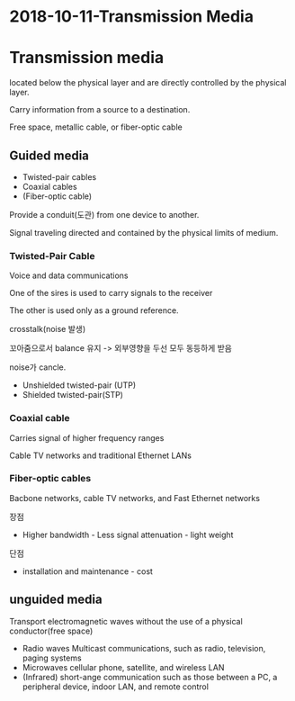 # 2018-10-11-Transmission Media

# Transmission media

located below the physical layer and are directly controlled by the physical layer.

Carry information from a source to a destination.

Free space, metallic cable, or fiber-optic cable

## Guided media

- Twisted-pair cables
- Coaxial cables
- (Fiber-optic cable)

Provide a conduit(도관) from one device to another.

Signal traveling directed and contained by the physical limits of medium.

### Twisted-Pair Cable

Voice and data communications

One of the sires is used to carry signals to the receiver

The other is used only as a ground reference.

crosstalk(noise 발생)

꼬아줌으로서 balance 유지 -> 외부영향을 두선 모두 동등하게 받음

noise가 cancle.

- Unshielded twisted-pair (UTP)
- Shielded twisted-pair(STP)

### Coaxial cable

Carries signal of higher frequency ranges

Cable TV networks and traditional Ethernet LANs

### Fiber-optic cables

Bacbone networks, cable TV networks, and Fast Ethernet networks

장점
- Higher bandwidth - Less signal attenuation - light weight

단점
- installation and maintenance - cost

## unguided media

Transport electromagnetic waves without the use of a physical conductor(free space)

- Radio waves
Multicast communications, such as radio, television, paging systems
- Microwaves
cellular phone, satellite, and wireless LAN
- (Infrared)
short-ange communication such as those between a PC, a peripheral device, indoor LAN, and remote control